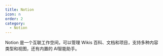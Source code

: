 ```yaml
---
title: Notion
icon: n
order: 2
category:
  - Notion
---
```


Notion 是一个互联工作空间，可以管理 Wikis 百科、文档和项目，支持多种内容类型和视图，还有内置的 Al智能助手。

<!-- more -->
